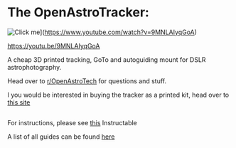 # The OpenAstroTracker:

![Click me](https://img.youtube.com/vi/9MNLAIyqGoA/0.jpg)](https://www.youtube.com/watch?v=9MNLAIyqGoA)

https://youtu.be/9MNLAIyqGoA

A cheap 3D printed tracking, GoTo and autoguiding mount for DSLR astrophotography.

Head over to [r/OpenAstroTech](https://www.reddit.com/r/OpenAstroTech/) for questions and stuff.

I you would be interested in buying the tracker as a printed kit, head over to [this site](https://openastrotech.com/products/)

##

For instructions, please see [this](https://www.instructables.com/id/OpenAstroTracker-a-DSLR-Tracking-GoTo-Mount-for-As/) Instructable 

A list of all guides can be found [here](https://www.reddit.com/r/OpenAstroTech/comments/gc4pmr/all_current_guides/)